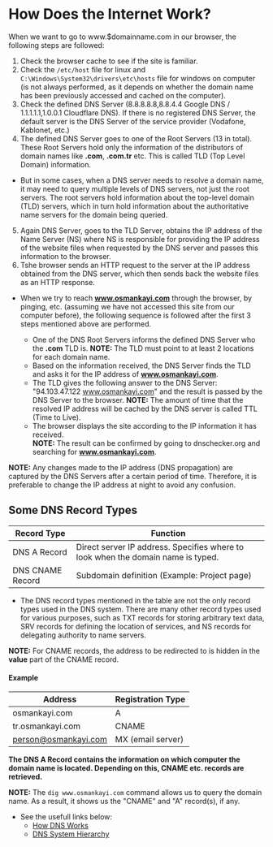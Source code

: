 # How Does the Internet Work?

When we want to go to www.$domainname.com in our browser, the following steps are followed:

1. Check the browser cache to see if the site is familiar.
2. Check the `/etc/host` file for linux and `C:\Windows\System32\drivers\etc\hosts` file for windows on computer (is not always performed, as it depends on whether the domain name has been previously accessed and cached on the computer).
3. Check the defined DNS Server (8.8.8.8.8,8.8.4.4 Google DNS / 1.1.1.1.1,1.0.0.1 Cloudflare DNS). If there is no registered DNS Server, the default server is the DNS Server of the service provider (Vodafone, Kablonet, etc.)
4. The defined DNS Server goes to one of the Root Servers (13 in total). These Root Servers hold only the information of the distributors of domain names like **.com**, **.com.tr** etc. This is called TLD (Top Level Domain) information.

- But in some cases, when a DNS server needs to resolve a domain name, it may need to query multiple levels of DNS servers, not just the root servers. The root servers hold information about the top-level domain (TLD) servers, which in turn hold information about the authoritative name servers for the domain being queried.

5. Again DNS Server, goes to the TLD Server, obtains the IP address of the Name Server (NS) where NS is responsible for providing the IP address of the website files when requested by the DNS server and passes this information to the browser.
6. Tshe browser sends an HTTP request to the server at the IP address obtained from the DNS server, which then sends back the website files as an HTTP response.

- When we try to reach **www.osmankayi.com** through the browser, by pinging, etc. (assuming we have not accessed this site from our computer before), the following sequence is followed after the first 3 steps mentioned above are performed.

  - One of the DNS Root Servers informs the defined DNS Server who the **.com** TLD is.
    **NOTE:** The TLD must point to at least 2 locations for each domain name.
  - Based on the information received, the DNS Server finds the TLD and asks it for the IP address of **www.osmankayi.com**.
  - The TLD gives the following answer to the DNS Server: "94.103.47.122 www.osmankayi.com" and the result is passed by the DNS Server to the browser.
    **NOTE:** The amount of time that the resolved IP address will be cached by the DNS server is called TTL (Time to Live).
  - The browser displays the site according to the IP information it has received.  
    **NOTE:** The result can be confirmed by going to dnschecker.org and searching for **www.osmankayi.com**.

**NOTE:** Any changes made to the IP address (DNS propagation) are captured by the DNS Servers after a certain period of time. Therefore, it is preferable to change the IP address at night to avoid any confusion.

## Some DNS Record Types

| Record Type      | Function                                                                         |
| ---------------- | -------------------------------------------------------------------------------- |
| DNS A Record     | Direct server IP address. Specifies where to look when the domain name is typed. |
| DNS CNAME Record | Subdomain definition (Example: Project page)                                     |

- The DNS record types mentioned in the table are not the only record types used in the DNS system. There are many other record types used for various purposes, such as TXT records for storing arbitrary text data, SRV records for defining the location of services, and NS records for delegating authority to name servers.

**NOTE:** For CNAME records, the address to be redirected to is hidden in the **value** part of the CNAME record.

#### Example

| Address              | Registration Type |
| -------------------- | ----------------- |
| osmankayi.com        | A                 |
| tr.osmankayi.com     | CNAME             |
| person@osmankayi.com | MX (email server) |

**The DNS A Record contains the information on which computer the domain name is located. Depending on this, CNAME etc. records are retrieved.**

**NOTE:** The `dig www.osmankayi.com` command allows us to query the domain name. As a result, it shows us the "CNAME" and "A" record(s), if any.

- See the usefull links below:
  - [How DNS Works](https://pbs.twimg.com/media/FvD11GHXwBwyk4d?format=jpg&name=900x900)
  - [DNS System Hierarchy](https://pbs.twimg.com/media/FvM3S0VWcAA4B8C?format=jpg&name=large)
